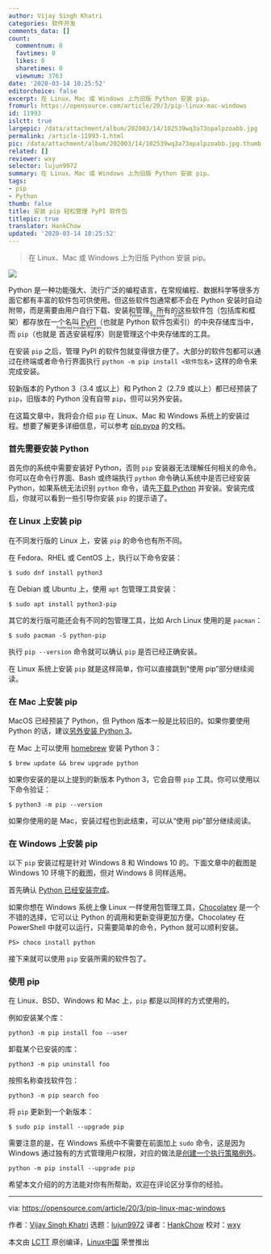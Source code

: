 ```yaml
---
author: Vijay Singh Khatri
categories: 软件开发
comments_data: []
count:
  commentnum: 0
  favtimes: 0
  likes: 0
  sharetimes: 0
  viewnum: 3763
date: '2020-03-14 10:25:52'
editorchoice: false
excerpt: 在 Linux、Mac 或 Windows 上为旧版 Python 安装 pip。
fromurl: https://opensource.com/article/20/3/pip-linux-mac-windows
id: 11993
islctt: true
largepic: /data/attachment/album/202003/14/102539wq3a73opalpzoabb.jpg
permalink: /article-11993-1.html
pic: /data/attachment/album/202003/14/102539wq3a73opalpzoabb.jpg.thumb.jpg
related: []
reviewer: wxy
selector: lujun9972
summary: 在 Linux、Mac 或 Windows 上为旧版 Python 安装 pip。
tags:
- pip
- Python
thumb: false
title: 安装 pip 轻松管理 PyPI 软件包
titlepic: true
translator: HankChow
updated: '2020-03-14 10:25:52'
---
```



> 
> 在 Linux、Mac 或 Windows 上为旧版 Python 安装 pip。
> 
> 
> 


![](/data/attachment/album/202003/14/102539wq3a73opalpzoabb.jpg)


Python 是一种功能强大、流行广泛的编程语言，在常规编程、数据科学等很多方面它都有丰富的软件包可供使用。但这些软件包通常都不会在 Python 安装时自动附带，而是需要由用户自行下载、安装和管理。所有的这些软件包（包括库和框架）都存放在一个名叫 [PyPI](https://pypi.org/)（也就是 <ruby> Python 软件包索引 <rt>  Python Package Index </rt></ruby>）的中央存储库当中，而 `pip`（也就是<ruby> 首选安装程序 <rt>  Preferred Installer Program </rt></ruby>）则是管理这个中央存储库的工具。


在安装 `pip` 之后，管理 PyPI 的软件包就变得很方便了。大部分的软件包都可以通过在终端或者命令行界面执行 `python -m pip install <软件包名>` 这样的命令来完成安装。


较新版本的 Python 3（3.4 或以上）和 Python 2（2.7.9 或以上）都已经预装了 `pip`，旧版本的 Python 没有自带 `pip`，但可以另外安装。


在这篇文章中，我将会介绍 `pip` 在 Linux、Mac 和 Windows 系统上的安装过程。想要了解更多详细信息，可以参考 [pip.pypa](https://pip.pypa.io/en/stable/installing/) 的文档。


### 首先需要安装 Python


首先你的系统中需要安装好 Python，否则 `pip` 安装器无法理解任何相关的命令。你可以在命令行界面、Bash 或终端执行 `python` 命令确认系统中是否已经安装 Python，如果系统无法识别 `python` 命令，请先[下载 Python](https://www.python.org/downloads/) 并安装。安装完成后，你就可以看到一些引导你安装 `pip` 的提示语了。


### 在 Linux 上安装 pip


在不同发行版的 Linux 上，安装 `pip` 的命令也有所不同。


在 Fedora、RHEL 或 CentOS 上，执行以下命令安装：



```
$ sudo dnf install python3
```

在 Debian 或 Ubuntu 上，使用 `apt` 包管理工具安装：



```
$ sudo apt install python3-pip
```

其它的发行版可能还会有不同的包管理工具，比如 Arch Linux 使用的是 `pacman`：



```
$ sudo pacman -S python-pip
```

执行 `pip --version` 命令就可以确认 `pip` 是否已经正确安装。


在 Linux 系统上安装 `pip` 就是这样简单，你可以直接跳到“使用 pip”部分继续阅读。


### 在 Mac 上安装 pip


MacOS 已经预装了 Python，但 Python 版本一般是比较旧的。如果你要使用 Python 的话，建议[另外安装 Python 3](https://opensource.com/article/19/5/python-3-default-mac)。


在 Mac 上可以使用 [homebrew](https://brew.sh) 安装 Python 3：



```
$ brew update && brew upgrade python
```

如果你安装的是以上提到的新版本 Python 3，它会自带 `pip` 工具。你可以使用以下命令验证：



```
$ python3 -m pip --version
```

如果你使用的是 Mac，安装过程也到此结束，可以从“使用 pip”部分继续阅读。


### 在 Windows 上安装 pip


以下 `pip` 安装过程是针对 Windows 8 和 Windows 10 的。下面文章中的截图是 Windows 10 环境下的截图，但对 Windows 8 同样适用。


首先确认 [Python 已经安装完成](https://opensource.com/article/19/8/how-install-python-windows)。


如果你想在 Windows 系统上像 Linux 一样使用包管理工具，[Chocolatey](https://opensource.com/article/20/3/chocolatey) 是一个不错的选择，它可以让 Python 的调用和更新变得更加方便。Chocolatey 在 PowerShell 中就可以运行，只需要简单的命令，Python 就可以顺利安装。



```
PS> choco install python
```

接下来就可以使用 `pip` 安装所需的软件包了。


### 使用 pip


在 Linux、BSD、Windows 和 Mac 上，`pip` 都是以同样的方式使用的。


例如安装某个库：



```
python3 -m pip install foo --user
```

卸载某个已安装的库：



```
python3 -m pip uninstall foo
```

按照名称查找软件包：



```
python3 -m pip search foo
```

将 `pip` 更新到一个新版本：



```
$ sudo pip install --upgrade pip
```

需要注意的是，在 Windows 系统中不需要在前面加上 `sudo` 命令，这是因为 Windows 通过独有的方式管理用户权限，对应的做法是[创建一个执行策略例外](https://opensource.com/article/20/3/chocolatey#admin)。



```
python -m pip install --upgrade pip
```

希望本文介绍的的方法能对你有所帮助，欢迎在评论区分享你的经验。




---


via: <https://opensource.com/article/20/3/pip-linux-mac-windows>


作者：[Vijay Singh Khatri](https://opensource.com/users/vijaytechnicalauthor) 选题：[lujun9972](https://github.com/lujun9972) 译者：[HankChow](https://github.com/HankChow) 校对：[wxy](https://github.com/wxy)


本文由 [LCTT](https://github.com/LCTT/TranslateProject) 原创编译，[Linux中国](https://linux.cn/) 荣誉推出
